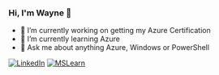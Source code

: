 ### Hi, I'm Wayne 👋

- 🔭 I’m currently working on getting my Azure Certification
- 🌱 I’m currently learning Azure
- 💬 Ask me about anything Azure, Windows or PowerShell

[![LinkedIn](https://img.shields.io/badge/linkedin-blue?logo=linkedin)](https://linkedin.com/in/waynehoggett) [![MSLearn](https://img.shields.io/badge/ms%20learn-lightgrey?logo=microsoft)](https://docs.microsoft.com/en-au/users/waynehoggett/)
